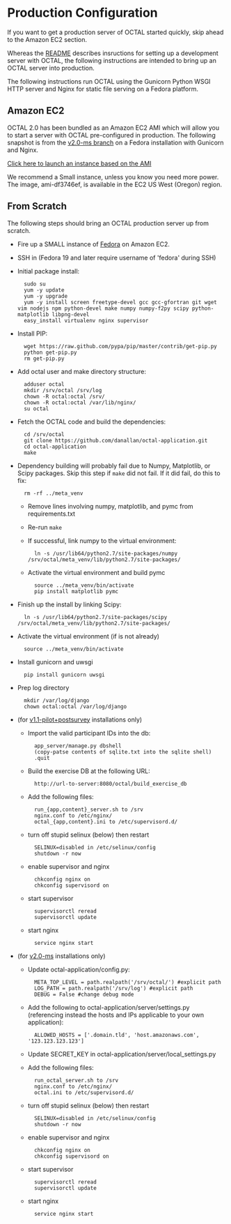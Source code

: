 Production Configuration
========================

If you want to get a production server of OCTAL started quickly, skip ahead to the Amazon EC2 section.

Whereas the [README](/README.md) describes insructions for setting up a development server with OCTAL, the following instructions are intended to bring up an OCTAL server into production.

The following instructions run OCTAL using the Gunicorn Python WSGI HTTP server and Nginx for static file serving on a Fedora platform.

## Amazon EC2

OCTAL 2.0 has been bundled as an Amazon EC2 AMI which will allow you to start a server with OCTAL pre-configured in production.
The following snapshot is from the [v2.0-ms branch](https://github.com/danallan/octal-application/tree/v2.0-ms) on a Fedora installation with Gunicorn and Nginx.

[Click here to launch an instance based on the AMI](https://console.aws.amazon.com/ec2/v2/home?region=us-west-2#LaunchInstanceWizard:ami=ami-df3746ef)

We recommend a Small instance, unless you know you need more power.
The image, ami-df3746ef, is available in the EC2 US West (Oregon) region.

## From Scratch

The following steps should bring an OCTAL production server up from scratch.

* Fire up a SMALL instance of [Fedora](http://fedoraproject.org/en_GB/get-fedora#clouds) on Amazon EC2.

* SSH in (Fedora 19 and later require username of 'fedora' during SSH)

* Initial package install:

        sudo su
        yum -y update
        yum -y upgrade
        yum -y install screen freetype-devel gcc gcc-gfortran git wget vim nodejs npm python-devel make numpy numpy-f2py scipy python-matplotlib libpng-devel
        easy_install virtualenv nginx supervisor

* Install PIP:

        wget https://raw.github.com/pypa/pip/master/contrib/get-pip.py
        python get-pip.py
        rm get-pip.py

* Add octal user and make directory structure:

        adduser octal
        mkdir /srv/octal /srv/log
        chown -R octal:octal /srv/
        chown -R octal:octal /var/lib/nginx/
        su octal

* Fetch the OCTAL code and build the dependencies:

        cd /srv/octal
        git clone https://github.com/danallan/octal-application.git
        cd octal-application
        make

* Dependency building will probably fail due to Numpy, Matplotlib, or Scipy packages. 
Skip this step if `make` did not fail.
If it did fail, do this to fix:

        rm -rf ../meta_venv

    * Remove lines involving numpy, matplotlib, and pymc from requirements.txt
    * Re-run `make`
    * If successful, link numpy to the virtual environment:

            ln -s /usr/lib64/python2.7/site-packages/numpy /srv/octal/meta_venv/lib/python2.7/site-packages/

    * Activate the virtual environment and build pymc

            source ../meta_venv/bin/activate
            pip install matplotlib pymc

* Finish up the install by linking Scipy:

        ln -s /usr/lib64/python2.7/site-packages/scipy /srv/octal/meta_venv/lib/python2.7/site-packages/

* Activate the virtual environment (if is not already)

        source ../meta_venv/bin/activate

* Install gunicorn and uwsgi

        pip install gunicorn uwsgi

* Prep log directory

        mkdir /var/log/django
        chown octal:octal /var/log/django

* (for [v1.1-pilot+postsurvey](https://github.com/danallan/octal-application/tree/v1.1-pilot+postsurvey) installations only)

    * Import the valid participant IDs into the db:

            app_server/manage.py dbshell
            (copy-patse contents of sqlite.txt into the sqlite shell)
            .quit

    * Build the exercise DB at the following URL:

            http://url-to-server:8080/octal/build_exercise_db


    * Add the following files:

            run_{app,content}_server.sh to /srv
            nginx.conf to /etc/nginx/
            octal_{app,content}.ini to /etc/supervisord.d/

    * turn off stupid selinux (below) then restart

            SELINUX=disabled in /etc/selinux/config
            shutdown -r now

    * enable supervisor and nginx

            chkconfig nginx on
            chkconfig supervisord on

    * start supervisor

            supervisorctl reread
            supervisorctl update

    * start nginx

            service nginx start


* (for [v2.0-ms](https://github.com/danallan/octal-application/tree/v2.0-ms) installations only) 

    * Update octal-application/config.py:

            META_TOP_LEVEL = path.realpath('/srv/octal/') #explicit path
            LOG_PATH = path.realpath('/srv/log') #explicit path
            DEBUG = False #change debug mode

    * Add the following to octal-application/server/settings.py (referencing instead the hosts and IPs applicable to your own application):

            ALLOWED_HOSTS = ['.domain.tld', 'host.amazonaws.com', '123.123.123.123']

    * Update SECRET_KEY in octal-application/server/local_settings.py

    * Add the following files:

            run_octal_server.sh to /srv
            nginx.conf to /etc/nginx/
            octal.ini to /etc/supervisord.d/

    * turn off stupid selinux (below) then restart

            SELINUX=disabled in /etc/selinux/config
            shutdown -r now

    * enable supervisor and nginx

            chkconfig nginx on
            chkconfig supervisord on

    * start supervisor

            supervisorctl reread
            supervisorctl update

    * start nginx

            service nginx start

